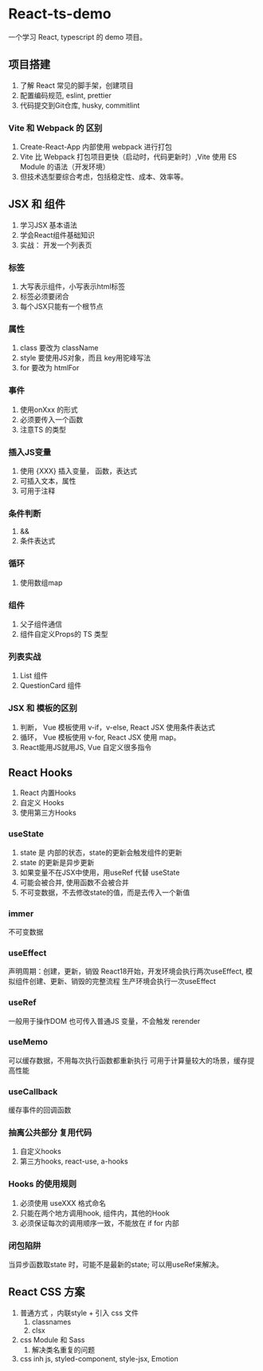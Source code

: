 # React-ts-demo
一个学习 React, typescript 的 demo 项目。

## 项目搭建
1. 了解 React 常见的脚手架，创建项目
2. 配置编码规范, eslint, prettier
3. 代码提交到Git仓库, husky, commitlint

### Vite 和 Webpack 的 区别
1. Create-React-App 内部使用 webpack 进行打包
2. Vite 比 Webpack 打包项目更快（启动时，代码更新时）,Vite 使用 ES Module 的语法（开发环境）
3. 但技术选型要综合考虑，包括稳定性、成本、效率等。

## JSX 和 组件
1. 学习JSX 基本语法
2. 学会React组件基础知识
3. 实战： 开发一个列表页

### 标签
1. 大写表示组件，小写表示html标签
2. 标签必须要闭合
3. 每个JSX只能有一个根节点
   
### 属性
1. class 要改为 className
2. style 要使用JS对象，而且 key用驼峰写法
3. for 要改为 htmlFor

### 事件
1. 使用onXxx 的形式
2. 必须要传入一个函数
3. 注意TS 的类型

### 插入JS变量
1. 使用 {XXX} 插入变量， 函数，表达式
2. 可插入文本，属性
3. 可用于注释

### 条件判断
1. &&
2. 条件表达式

### 循环
1. 使用数组map

### 组件
1. 父子组件通信
2. 组件自定义Props的 TS 类型 

### 列表实战
1. List 组件
2. QuestionCard 组件


### JSX 和 模板的区别
1. 判断， Vue 模板使用 v-if，v-else,  React JSX 使用条件表达式
2. 循环， Vue 模板使用 v-for, React JSX 使用 map。
3. React能用JS就用JS, Vue 自定义很多指令


## React Hooks
1. React 内置Hooks
2. 自定义 Hooks
3. 使用第三方Hooks


### useState
1. state 是 内部的状态，state的更新会触发组件的更新
2. state 的更新是异步更新
3. 如果变量不在JSX中使用，用useRef 代替 useState
4. 可能会被合并, 使用函数不会被合并
5. 不可变数据，不去修改state的值，而是去传入一个新值

### immer
不可变数据


### useEffect
声明周期：创建，更新，销毁
React18开始，开发环境会执行两次useEffect, 模拟组件创建、更新、销毁的完整流程
生产环境会执行一次useEffect

### useRef
一般用于操作DOM
也可传入普通JS 变量，不会触发 rerender

### useMemo
可以缓存数据，不用每次执行函数都重新执行
可用于计算量较大的场景，缓存提高性能

### useCallback
缓存事件的回调函数

### 抽离公共部分 复用代码
1. 自定义hooks
2. 第三方hooks, react-use, a-hooks

### Hooks 的使用规则
1. 必须使用 useXXX 格式命名
2. 只能在两个地方调用hook, 组件内，其他的Hook
3. 必须保证每次的调用顺序一致，不能放在 if for 内部

### 闭包陷阱
当异步函数取state 时，可能不是最新的state;
可以用useRef来解决。

## React CSS 方案
1. 普通方式 ，内联style + 引入 css 文件
   1. classnames
   2. clsx
2. css Module 和 Sass
   1. 解决类名重复的问题
3. css inh js, styled-component, style-jsx, Emotion
